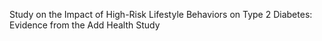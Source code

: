 Study on the Impact of High-Risk Lifestyle Behaviors on Type 2 Diabetes: Evidence from the Add Health Study
